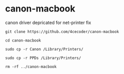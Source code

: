 # canon-macbook
canon driver depricated for net-printer fix

`git clone https://github.com/4cecoder/canon-macbook`

`cd canon-macbook`

`sudo cp -r Canon /Library/Printers/`

`sudo cp -r PPDs /Library/Printers/`

`rm -rf ../canon-macbook`
